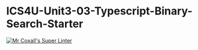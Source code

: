 # ICS4U-Unit3-03-Typescript-Binary-Search-Starter

[![Mr Coxall's Super Linter](https://github.com/michael-clermont1/ICS4U-Unit3-03-Typescript-Binary-Search-Starter/actions/workflows/main.yml/badge.svg)](https://github.com/michael-clermont1/ICS4U-Unit3-03-Typescript-Binary-Search-Starter/actions/workflows/main.yml)
